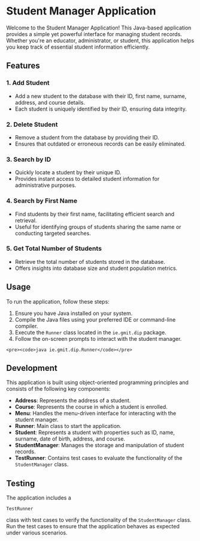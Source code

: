 
<body>

<h1>Student Manager Application</h1>

<p>Welcome to the Student Manager Application! This Java-based application provides a simple yet powerful interface for managing student records. Whether you're an educator, administrator, or student, this application helps you keep track of essential student information efficiently.</p>

<h2>Features</h2>
<h3>1. Add Student</h3>
<ul>
    <li>Add a new student to the database with their ID, first name, surname, address, and course details.</li>
    <li>Each student is uniquely identified by their ID, ensuring data integrity.</li>
</ul>

<h3>2. Delete Student</h3>
<ul>
    <li>Remove a student from the database by providing their ID.</li>
    <li>Ensures that outdated or erroneous records can be easily eliminated.</li>
</ul>

<h3>3. Search by ID</h3>
<ul>
    <li>Quickly locate a student by their unique ID.</li>
    <li>Provides instant access to detailed student information for administrative purposes.</li>
</ul>

<h3>4. Search by First Name</h3>
<ul>
    <li>Find students by their first name, facilitating efficient search and retrieval.</li>
    <li>Useful for identifying groups of students sharing the same name or conducting targeted searches.</li>
</ul>

<h3>5. Get Total Number of Students</h3>
<ul>
    <li>Retrieve the total number of students stored in the database.</li>
    <li>Offers insights into database size and student population metrics.</li>
</ul>

<h2>Usage</h2>

<p>To run the application, follow these steps:</p>
    <ol>
        <li>Ensure you have Java installed on your system.</li>
        <li>Compile the Java files using your preferred IDE or command-line compiler.</li>
        <li>Execute the <code>Runner</code> class located in the <code>ie.gmit.dip</code> package.</li>
        <li>Follow the on-screen prompts to interact with the student manager.</li>
    </ol>

    <pre><code>java ie.gmit.dip.Runner</code></pre>

<h2>Development</h2>

<p>This application is built using object-oriented programming principles and consists of the following key components:</p>

<ul>
    <li><strong>Address</strong>: Represents the address of a student.</li>
    <li><strong>Course</strong>: Represents the course in which a student is enrolled.</li>
    <li><strong>Menu</strong>: Handles the menu-driven interface for interacting with the student manager.</li>
    <li><strong>Runner</strong>: Main class to start the application.</li>
    <li><strong>Student</strong>: Represents a student with properties such as ID, name, surname, date of birth, address, and course.</li>
    <li><strong>StudentManager</strong>: Manages the storage and manipulation of student records.</li>
    <li><strong>TestRunner</strong>: Contains test cases to evaluate the functionality of the <code>StudentManager</code> class.</li>
</ul>

<h2>Testing</h2>

<p>The application includes a 
<pre><code>TestRunner</code></pre> class with test cases to verify the functionality of the
<code>StudentManager</code> class. Run the test cases to ensure that the application behaves as expected under various scenarios.</p>



</body>
</html>


